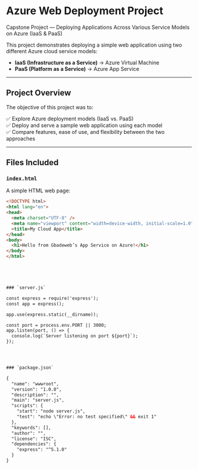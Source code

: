 # Azure Web Deployment Project

Capstone Project — Deploying Applications Across Various Service Models on Azure (IaaS & PaaS)

This project demonstrates deploying a simple web application using two different Azure cloud service models:

- **IaaS (Infrastructure as a Service)** → Azure Virtual Machine
- **PaaS (Platform as a Service)** → Azure App Service

---

## Project Overview

The objective of this project was to:

✅ Explore Azure deployment models (IaaS vs. PaaS)  
✅ Deploy and serve a sample web application using each model  
✅ Compare features, ease of use, and flexibility between the two approaches

---

## Files Included

### `index.html`

A simple HTML web page:

```html
<!DOCTYPE html>
<html lang="en">
<head>
  <meta charset="UTF-8" />
  <meta name="viewport" content="width=device-width, initial-scale=1.0" />
  <title>My Cloud App</title>
</head>
<body>
  <h1>Hello from Gbadeweb’s App Service on Azure!</h1>
</body>
</html>





### `server.js`

const express = require('express');
const app = express();

app.use(express.static(__dirname));

const port = process.env.PORT || 3000;
app.listen(port, () => {
  console.log(`Server listening on port ${port}`);
});




### `package.json`

{
  "name": "wwwroot",
  "version": "1.0.0",
  "description": "",
  "main": "server.js",
  "scripts": {
    "start": "node server.js",
    "test": "echo \"Error: no test specified\" && exit 1"
  },
  "keywords": [],
  "author": "",
  "license": "ISC",
  "dependencies": {
    "express": "^5.1.0"
  }
}
